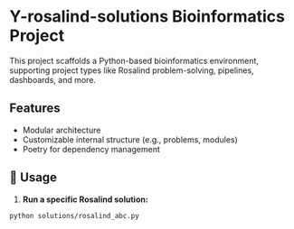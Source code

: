 # Y-rosalind-solutions Bioinformatics Project

This project scaffolds a Python-based bioinformatics environment,
supporting project types like Rosalind problem-solving, pipelines,
dashboards, and more.

## Features
- Modular architecture
- Customizable internal structure (e.g., problems, modules)
- Poetry for dependency management

## 🚀 Usage

1. **Run a specific Rosalind solution:**

```bash
python solutions/rosalind_abc.py